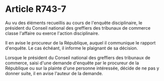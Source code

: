 # Article R743-7

Au vu des éléments recueillis au cours de l'enquête disciplinaire, le président du Conseil national des greffiers des tribunaux de commerce classe l'affaire ou exerce l'action disciplinaire.

Il en avise le procureur de la République, auquel il communique le rapport d'enquête. Le cas échéant, il informe le plaignant de sa décision.

Lorsque le président du Conseil national des greffiers des tribunaux de commerce, saisi d'une demande d'enquête par le procureur de la République ou sur la plainte d'une personne intéressée, décide de ne pas y donner suite, il en avise l'auteur de la demande.
